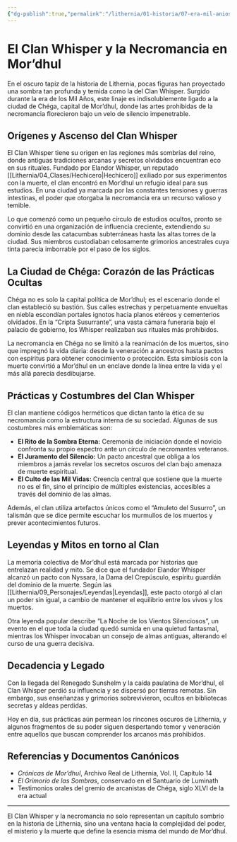 ```yaml
---
{"dg-publish":true,"permalink":"/lithernia/01-historia/07-era-mil-anios/el-clan-whisper-y-la-necromancia-en-mor-dhul/","title":"El Clan Whisper","tags":["lithernia","faccion","mordhul","necromancia"]}
---
```


# El Clan Whisper y la Necromancia en Mor’dhul

En el oscuro tapiz de la historia de Lithernia, pocas figuras han proyectado una sombra tan profunda y temida como la del Clan Whisper. Surgido durante la era de los Mil Años, este linaje es indisolublemente ligado a la ciudad de Chéga, capital de Mor’dhul, donde las artes prohibidas de la necromancia florecieron bajo un velo de silencio impenetrable.

## Orígenes y Ascenso del Clan Whisper

El Clan Whisper tiene su origen en las regiones más sombrías del reino, donde antiguas tradiciones arcanas y secretos olvidados encuentran eco en sus rituales. Fundado por Elandor Whisper, un reputado [[Lithernia/04_Clases/Hechicero\|Hechicero]] exiliado por sus experimentos con la muerte, el clan encontró en Mor’dhul un refugio ideal para sus estudios. En una ciudad ya marcada por las constantes tensiones y guerras intestinas, el poder que otorgaba la necromancia era un recurso valioso y temible.

Lo que comenzó como un pequeño círculo de estudios ocultos, pronto se convirtió en una organización de influencia creciente, extendiendo su dominio desde las catacumbas subterráneas hasta las altas torres de la ciudad. Sus miembros custodiaban celosamente grimorios ancestrales cuya tinta parecía imborrable por el paso de los siglos.

## La Ciudad de Chéga: Corazón de las Prácticas Ocultas

Chéga no es solo la capital política de Mor’dhul; es el escenario donde el clan estableció su bastión. Sus calles estrechas y perpetuamente envueltas en niebla escondían portales ignotos hacia planos etéreos y cementerios olvidados. En la “Cripta Susurrante”, una vasta cámara funeraria bajo el palacio de gobierno, los Whisper realizaban sus rituales más prohibidos.

La necromancia en Chéga no se limitó a la reanimación de los muertos, sino que impregnó la vida diaria: desde la veneración a ancestros hasta pactos con espíritus para obtener conocimiento o protección. Esta simbiosis con la muerte convirtió a Mor’dhul en un enclave donde la línea entre la vida y el más allá parecía desdibujarse.

## Prácticas y Costumbres del Clan Whisper

El clan mantiene códigos herméticos que dictan tanto la ética de su necromancia como la estructura interna de su sociedad. Algunas de sus costumbres más emblemáticas son:

- **El Rito de la Sombra Eterna:** Ceremonia de iniciación donde el novicio confronta su propio espectro ante un círculo de necromantes veteranos.
- **El Juramento del Silencio:** Un pacto ancestral que obliga a los miembros a jamás revelar los secretos oscuros del clan bajo amenaza de muerte espiritual.
- **El Culto de las Mil Vidas:** Creencia central que sostiene que la muerte no es el fin, sino el principio de múltiples existencias, accesibles a través del dominio de las almas.

Además, el clan utiliza artefactos únicos como el “Amuleto del Susurro”, un talismán que se dice permite escuchar los murmullos de los muertos y prever acontecimientos futuros.

## Leyendas y Mitos en torno al Clan

La memoria colectiva de Mor’dhul está marcada por historias que entrelazan realidad y mito. Se dice que el fundador Elandor Whisper alcanzó un pacto con Nyssara, la Dama del Crepúsculo, espíritu guardián del dominio de la muerte. Según las [[Lithernia/09_Personajes/Leyendas\|Leyendas]], este pacto otorgó al clan un poder sin igual, a cambio de mantener el equilibrio entre los vivos y los muertos.

Otra leyenda popular describe “La Noche de los Vientos Silenciosos”, un evento en el que toda la ciudad quedó sumida en una quietud fantasmal, mientras los Whisper invocaban un consejo de almas antiguas, alterando el curso de una guerra decisiva.

## Decadencia y Legado

Con la llegada del Renegado Sunshelm y la caída paulatina de Mor’dhul, el Clan Whisper perdió su influencia y se dispersó por tierras remotas. Sin embargo, sus enseñanzas y grimorios sobrevivieron, ocultos en bibliotecas secretas y aldeas perdidas.

Hoy en día, sus prácticas aún permean los rincones oscuros de Lithernia, y algunos fragmentos de su poder siguen despertando temor y veneración entre aquellos que buscan comprender los arcanos más prohibidos.

## Referencias y Documentos Canónicos

- *Crónicas de Mor’dhul*, Archivo Real de Lithernia, Vol. II, Capítulo 14  
- *El Grimorio de las Sombras*, conservado en el Santuario de Luminath  
- Testimonios orales del gremio de arcanistas de Chéga, siglo XLVI de la era actual  

---

El Clan Whisper y la necromancia no solo representan un capítulo sombrío en la historia de Lithernia, sino una ventana hacia la complejidad del poder, el misterio y la muerte que define la esencia misma del mundo de Mor’dhul.